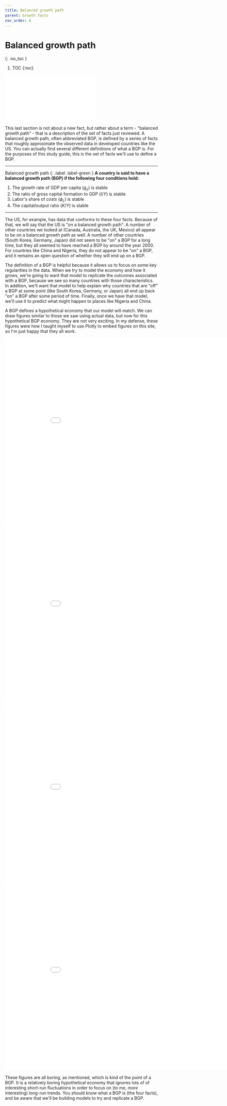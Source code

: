```yaml
---
title: Balanced growth path
parent: Growth facts
nav_order: 6
---
```


# Balanced growth path
{: .no_toc }

1. TOC 
{:toc}

![Meme](meme_bgp.pdf)


This last section is not about a new fact, but rather about a term - "balanced growth path" - that is a description of the set of facts just reviewed. A balanced growth path, often abbreviated BGP, is defined by a series of facts that roughly approximate the observed data in developed countries like the US. You can actually find several different definitions of what a BGP is. For the purposes of this study guide, this is the set of facts we'll use to define a BGP.

___
Balanced growth path
{: .label .label-green }
**A country is said to have a balanced growth path (BGP) if the following four conditions hold:**
1. The growth rate of GDP per capita ($g_y$) is stable
2. The ratio of gross capital formation to GDP ($I/Y$) is stable
3. Labor's share of *costs* ($\phi_L$) is stable
4. The capital/output ratio ($K/Y$) is stable

___

The US, for example, has data that conforms to these four facts. Because of that, we will say that the US is "on a balanced growth path". A number of other countries we looked at (Canada, Australia, the UK, Mexico) all appear to be on a balanced growth path as well. A number of other countries (South Korea, Germany, Japan) did not seem to be "on" a BGP for a long time, but they all seemed to have reached a BGP by around the year 2000. For countries like China and Nigeria, they do not appear to be "on" a BGP, and it remains an open question of whether they will end up on a BGP.

The definition of a BGP is helpful because it allows us to focus on some key regularities in the data. When we try to model the economy and how it grows, we're going to want that model to replicate the outcomes associated with a BGP, because we see so many countries with those characteristics. In addition, we'll want that model to help explain why countries that are "off" a BGP at some point (like South Korea, Germany, or Japan) all end up back "on" a BGP after some period of time. Finally, once we have that model, we'll use it to predict what might happen to places like Nigeria and China.

A BGP defines a hypothetical economy that our model will match. We can draw figures similar to those we saw using actual data, but now for this hypothetical BGP economy. They are not very exciting. In my defense, these figures were how I taught myself to use Plotly to embed figures on this site, so I'm just happy that they all work. 

<iframe width="900" height="600" frameborder="0" scrolling="no" src="//plotly.com/~dvollrath/41.embed"></iframe>

<iframe width="900" height="600" frameborder="0" scrolling="no" src="//plotly.com/~dvollrath/43.embed"></iframe>

<iframe width="900" height="600" frameborder="0" scrolling="no" src="//plotly.com/~dvollrath/45.embed"></iframe>

<iframe width="900" height="600" frameborder="0" scrolling="no" src="//plotly.com/~dvollrath/47.embed"></iframe>

These figures are all boring, as mentioned, which is kind of the point of a BGP. It is a relatively boring hypothetical economy that ignores lots of of interesting short-run fluctuations in order to focus on (to me, *more* interesting) long-run trends. You should know what a BGP is (the four facts), and be aware that we'll be building models to try and replicate a BGP.